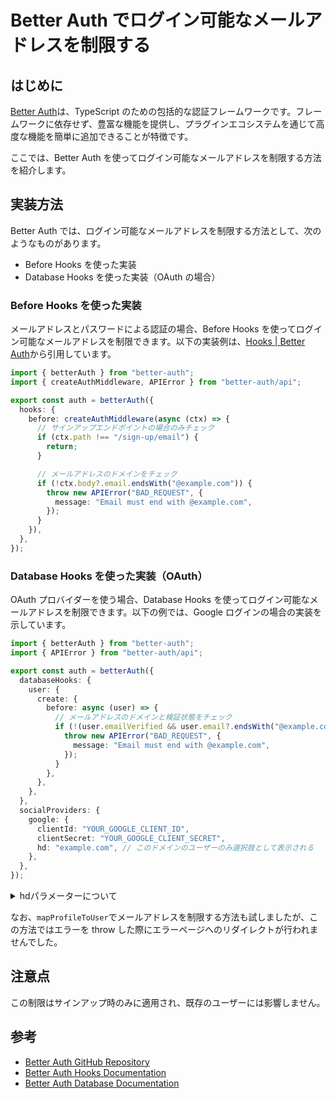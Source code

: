 # Better Auth でログイン可能なメールアドレスを制限する

## はじめに

[Better Auth](https://github.com/better-auth/better-auth)は、TypeScript のための包括的な認証フレームワークです。フレームワークに依存せず、豊富な機能を提供し、プラグインエコシステムを通じて高度な機能を簡単に追加できることが特徴です。

ここでは、Better Auth を使ってログイン可能なメールアドレスを制限する方法を紹介します。

## 実装方法

Better Auth では、ログイン可能なメールアドレスを制限する方法として、次のようなものがあります。

- Before Hooks を使った実装
- Database Hooks を使った実装（OAuth の場合）

### Before Hooks を使った実装

メールアドレスとパスワードによる認証の場合、Before Hooks を使ってログイン可能なメールアドレスを制限できます。以下の実装例は、[Hooks | Better Auth](https://www.better-auth.com/docs/concepts/hooks)から引用しています。

```typescript
import { betterAuth } from "better-auth";
import { createAuthMiddleware, APIError } from "better-auth/api";

export const auth = betterAuth({
  hooks: {
    before: createAuthMiddleware(async (ctx) => {
      // サインアップエンドポイントの場合のみチェック
      if (ctx.path !== "/sign-up/email") {
        return;
      }

      // メールアドレスのドメインをチェック
      if (!ctx.body?.email.endsWith("@example.com")) {
        throw new APIError("BAD_REQUEST", {
          message: "Email must end with @example.com",
        });
      }
    }),
  },
});
```

### Database Hooks を使った実装（OAuth）

OAuth プロバイダーを使う場合、Database Hooks を使ってログイン可能なメールアドレスを制限できます。以下の例では、Google ログインの場合の実装を示しています。

```typescript
import { betterAuth } from "better-auth";
import { APIError } from "better-auth/api";

export const auth = betterAuth({
  databaseHooks: {
    user: {
      create: {
        before: async (user) => {
          // メールアドレスのドメインと検証状態をチェック
          if (!(user.emailVerified && user.email?.endsWith("@example.com"))) {
            throw new APIError("BAD_REQUEST", {
              message: "Email must end with @example.com",
            });
          }
        },
      },
    },
  },
  socialProviders: {
    google: {
      clientId: "YOUR_GOOGLE_CLIENT_ID",
      clientSecret: "YOUR_GOOGLE_CLIENT_SECRET",
      hd: "example.com", // このドメインのユーザーのみ選択肢として表示される
    },
  },
});
```

<details>
<summary>hdパラメーターについて</summary>

Google OAuth の`hd`パラメーターは、ホストドメインを指定するためのものです。このパラメーターを設定すると、指定したドメインのアカウントがログイン画面に表示されます。ただし、クライアントサイドのリクエストは変更可能なため、これだけではユーザー制限を実現できません。IDトークンに含まれる`hd`クレームの値を検証する必要があります。
</details>

なお、`mapProfileToUser`でメールアドレスを制限する方法も試しましたが、この方法ではエラーを throw した際にエラーページへのリダイレクトが行われませんでした。

## 注意点

この制限はサインアップ時のみに適用され、既存のユーザーには影響しません。

## 参考

- [Better Auth GitHub Repository](https://github.com/better-auth/better-auth)
- [Better Auth Hooks Documentation](https://www.better-auth.com/docs/concepts/hooks)
- [Better Auth Database Documentation](https://www.better-auth.com/docs/concepts/database)

